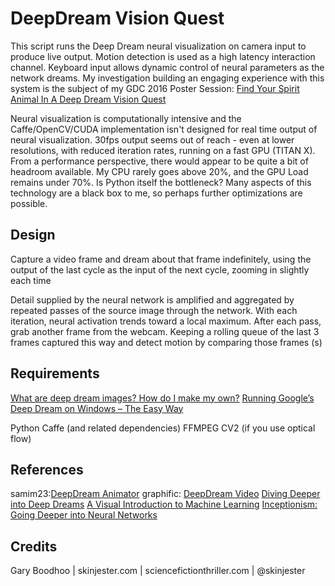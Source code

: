 # DeepDream Vision Quest
This script runs the Deep Dream neural visualization on camera input to produce live output. Motion detection is used as a high latency interaction channel. Keyboard input allows dynamic control of neural parameters as the network dreams. My investigation building an engaging experience with this system is the subject of my GDC 2016 Poster Session: [Find Your Spirit Animal In A Deep Dream Vision Quest](http://schedule.gdconf.com/session/find-your-spirit-animal-in-a-deep-dream-vision-quest)

Neural visualization is computationally intensive and the Caffe/OpenCV/CUDA implementation isn't designed for real time output of neural visualization. 30fps output seems out of reach - even at lower resolutions, with reduced iteration rates, running on a fast GPU (TITAN X). From a performance perspective, there would appear to be quite a bit of headroom available. My CPU rarely goes above 20%, and the GPU Load remains under 70%. Is Python itself the bottleneck? Many aspects of this technology are a black box to me, so perhaps further optimizations are possible.

## Design
Capture a video frame and dream about that frame indefinitely, using the output of the last cycle as the input of the next cycle, zooming in slightly each time

Detail supplied by the neural network is amplified and aggregated by repeated passes of the source image through the network. With each iteration, neural activation trends toward a local maximum. After each pass, grab another frame from the webcam. Keeping a rolling queue of the last 3 frames captured this way and detect motion by comparing those frames (s)

## Requirements
[What are deep dream images? How do I make my own?](https://www.reddit.com/r/deepdream/comments/3cawxb/what_are_deepdream_images_how_do_i_make_my_own/)
[Running Google’s Deep Dream on Windows – The Easy Way](http://thirdeyesqueegee.com/deepdream/2015/07/19/running-googles-deep-dream-on-windows-with-or-without-cuda-the-easy-way/)

Python
Caffe (and related dependencies)
FFMPEG
CV2 (if you use optical flow)


## References
samim23:[DeepDream Animator](https://github.com/samim23/DeepDreamAnim)
graphific: [DeepDream Video](https://github.com/graphific/DeepDreamVideo)
[Diving Deeper into Deep Dreams](http://www.kpkaiser.com/machine-learning/diving-deeper-into-deep-dreams)
[A Visual Introduction to Machine Learning](http://www.r2d3.us/visual-intro-to-machine-learning-part-1)
[Inceptionism: Going Deeper into Neural Networks](http://googleresearch.blogspot.com/2015/06/inceptionism-going-deeper-into-neural.html)

## Credits
Gary Boodhoo | skinjester.com | sciencefictionthriller.com | @skinjester




